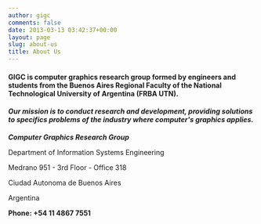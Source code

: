 ```yaml
---
author: gigc
comments: false
date: 2013-03-13 03:42:37+00:00
layout: page
slug: about-us
title: About Us
---
```


#### GIGC is computer graphics research group formed by engineers and students from the Buenos Aires Regional Faculty of the National Technological University of Argentina (FRBA UTN).

#### _Our **mission** is to conduct research and development, providing solutions to specifics problems of the industry where computer's graphics applies._

**_Computer Graphics Research Group_**

Department of Information Systems Engineering

Medrano 951 - 3rd Floor - Office 318

Ciudad Autonoma de Buenos Aires

Argentina

**Phone: +54 11 4867 7551**
